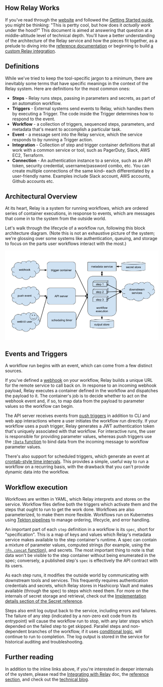 ## How Relay Works

If you've read through the [website](https://relay.sh) and followed the [Getting Started guide](getting-started.md), you might be thinking: "This is pertty cool, but how does it _actually work_ under the hood?" This document is aimed at answering that question at a middle-altitude level of technical depth. You'll have a better understanding of the architecture of the Relay service and how the pieces fit together, as a prelude to diving into the [reference documentation](reference.md) or beginning to build [a custom Relay integration](integrating-with-relay.md).

## Definitions

While we've tried to keep the tool-specific jargon to a minimum, there are inevitably some terms that have specific meanings in the context of the Relay system. Here are definitions for the most common ones:

* **Steps** - Relay runs steps, passing in parameters and secrets, as part of an automation workflow.
* **Triggers** - External systems send events to Relay, which handles them by executing a Trigger. The code inside the Trigger determines how to respond to the event.
* **Workflow** - a collection of triggers, sequenced steps, parameters, and metadata that's meant to accomplish a particular task.
* **Event** - a message sent into the Relay service, which the service responds to by running a Trigger action.
* **Integration** - Collection of step and trigger container definitions that all work with a common service or tool, such as PagerDuty, Slack, AWS EC2, Terraform.
* **Connection** - An authentication instance to a service, such as an API token, security credential, username/password combo, etc. You can create multiple connections of the same kind– each differentiated by a user-friendly name. Examples include Slack account, AWS accounts, Github accounts etc.

## Architectural Overview

At its heart, Relay is a system for running workflows, which are ordered series of container executions, in response to events, which are messages that come in to the system from the outside world.

Let's walk through the lifecycle of a workflow run, following this block architecture diagram. (Note this is not an exhaustive picture of the system; we're glossing over some systems like authentication, queuing, and storage to focus on the parts user workflows interact with the most.)

![Simplified relay architecture diagram](images/relay-architecture.png)

## Events and Triggers

A workflow run begins with an event, which can come from a few distinct sources.

If you've defined a [webhook](reference/relay-workflows.md#webhook) on your workflow, Relay builds a unique URL for the remote service to call back on. In response to an incoming webhook payload, Relay executes a container defined in the workflow and dispatches the payload to it. The container's job is to decide whether to act on the webhook event and, if so, to map data from the payload to parameter values so the workflow can begin.

The API server receives events from [push triggers](reference/relay-workflows.md#push) in addition to CLI and web app interactions where a user initiates the workflow run directly. If your workflow uses a push trigger, Relay generates a JWT authentication token that's uniquely associated with that workflow. For interactive runs, the user is responsible for providing parameter values, whereas push triggers use the [`!Data` function](reference/relay-functions.md#data) to bind data from the incoming message to workflow parameter values.

There's also support for scheduled triggers, which generate an event at [crontab-style time intervals](reference/relay-workflows.md#schedule). This provides a simple, useful way to run a workflow on a recurring basis, with the drawback that you can't provide dynamic data into the workflow.

## Workflow execution

Workflows are written in YAML, which Relay interprets and stores on the service. Workflow files define both the triggers which activate them and the steps that ought to run to get the work done. Workflows are also parameterized, to make them more flexible. Workflows run on Kubernetes using [Tekton pipelines](https://tekton.dev) to manage ordering, lifecycle, and error handling.

An important part of each `step` definition in a workflow is its `spec`, short for "specification". This is a map of keys and values which Relay's metadata service makes available to the step container's runtime. A spec can contain a mixture of parameter values, computed strings (for example, using the [`!Fn.concat` function](reference/relay-functions.md#concat)), and secrets. The most important thing to note is that data won't be visible to the step container without being enumerated in the spec; conversely, a published step's `spec` is effectively the API contract with its users.

As each step runs, it modifies the outside world by communicating with downstream tools and services. This frequently requires authentication credentials and secrets, which Relay stores in Hashicorp Vault and makes available (through the spec) to steps which need them. For more on the internals of secret storage and retrieval, check out the [Implementation details section of the Secret reference](using-workflows/adding-secrets#implementation-details).

Steps also emit log output back to the service, including errors and failures. The failure of any step (indicated by a non-zero exit code from its entrypoint) will cause the workflow run to stop, with any later steps which depended on the failed step to get skipped. Parallel steps and non-dependent branches of the workflow, if it uses [conditional logic](using-workflows/conditionals.md), will continue to run to completion. The log output is stored in the service for historical auditing and troubleshooting.

## Further reading

In addition to the inline links above, if you're interested in deeper internals of the system, please read the [Integrating with Relay](integrationg-with-relay.md) doc, the [reference section](reference.md), and check out the [technical blog](https://relay.sh/).